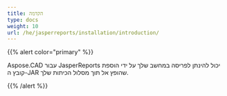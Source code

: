 ```yaml
---
title: הקדמה
type: docs
weight: 10
url: /he/jasperreports/installation/introduction/
---
```


{{% alert color="primary" %}}

Aspose.CAD עבור JasperReports יכול להינתן לפריסה במחשב שלך על ידי הוספת קובץ ה-JAR שהופץ אל תוך מסלול הכיתות שלך.

{{% /alert %}}
